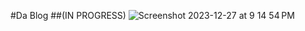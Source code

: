 #Da Blog
##(IN PROGRESS)
![Screenshot 2023-12-27 at 9 14 54 PM](https://github.com/nainoaktv/blog-app/assets/105531873/d54d22f2-0b64-46a5-83b3-30ee0a988011)
